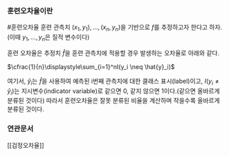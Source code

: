 ### 훈련오차율이란
#훈련오차율
훈련 관측치 ${(x_1, y_1), ..., (x_n, y_n)}$을 기반으로 $f$를 추정하고자 한다고 하자.(이때 $y_1, ..., y_n$은 질적 변수이다)  

훈련 오차율은 추정치 $\hat{f}$을 훈련 관측치에 적용할 경우 발생하는 오차율로 아래와 같다.

$\cfrac{1}{n}\displaystyle\sum_{i=1}^nI(y_i \neq \hat{y}_i)$

여기서, $\hat{y}_i$는 $\hat{f}$을 사용하여 예측된 i번째 관측치에 대한 클래스 표시(label)이고, $I(y_i \neq \hat{y}_i)$는 지시변수(indicator variable)로 같으면 0, 같지 않으면 1이다.(같으면 올바르게 분류된 것이다)
따라서 훈련오차율은 잘못 분류된 비율을 계산하며 작을수록 올바르게 분류된 것이다.

### 연관문서
[[검정오차율]]